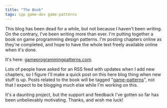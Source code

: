 ```yaml
---
title: "The Book"
tags: cpp game-dev game-patterns
---
```


This blog has been dead for a while, but not because I haven't been writing. On
the contrary, I've been writing more than ever. I'm putting together a book on
game programming design patterns. I'm posting chapters online as they're
completed, and hope to have the whole text freely available online when it's
done.

It's here: [gameprogrammingpatterns.com][].

[gameprogrammingpatterns.com]: http://gameprogrammingpatterns.com

Lots of people have asked for an RSS feed with updates when I add new
chapters, so I figure I'll make a quick post on this here blog thing when new
stuff is up. Posts related to the book will be tagged "[game-patterns][]",
not that I expect to be blogging much else while I'm working on this.

[game-patterns]: /category/game-patterns/

It's a daunting project, but the support and feedback I've gotten so far has
been unbelievably motivating. Thanks, and wish me luck!
